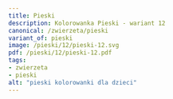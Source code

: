 ```yaml
---
title: Pieski
description: Kolorowanka Pieski - wariant 12
canonical: /zwierzeta/pieski
variant_of: pieski
image: /pieski/12/pieski-12.svg
pdf: /pieski/12/pieski-12.pdf
tags:
- zwierzeta
- pieski
alt: "pieski kolorowanki dla dzieci"
---
```

